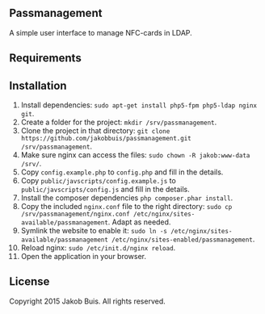 ## Passmanagement
A simple user interface to manage NFC-cards in LDAP.

## Requirements

## Installation
1. Install dependencies: `sudo apt-get install php5-fpm php5-ldap nginx git`.
1. Create a folder for the project: `mkdir /srv/passmanagement`.
1. Clone the project in that directory: `git clone https://github.com/jakobbuis/passmanagement.git /srv/passmanagement`.
1. Make sure nginx can access the files: `sudo chown -R jakob:www-data /srv/`.
1. Copy `config.example.php` to `config.php` and fill in the details.
1. Copy `public/javscripts/config.example.js` to `public/javscripts/config.js` and fill in the details.
1. Install the composer dependencies `php composer.phar install`.
1. Copy the included `nginx.conf` file to the right directory: `sudo cp /srv/passmanagement/nginx.conf /etc/nginx/sites-available/passmanagement`. Adapt as needed.
1. Symlink the website to enable it: `sudo ln -s /etc/nginx/sites-available/passmanagement /etc/nginx/sites-enabled/passmanagement`.
1. Reload nginx: `sudo /etc/init.d/nginx reload`.
1. Open the application in your browser.

## License
Copyright 2015 Jakob Buis. All rights reserved.
